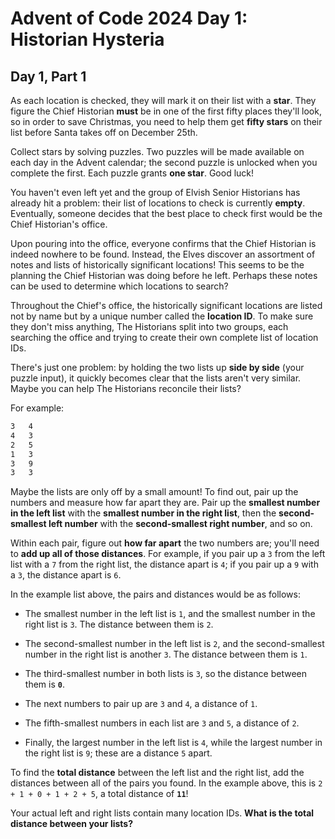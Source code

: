 Advent of Code 2024 Day 1: Historian Hysteria
=============================================

Day 1, Part 1
-------------

As each location is checked, they will mark it on their list with a **star**.
They figure the Chief Historian **must** be in one of
the first fifty places they'll look,
so in order to save Christmas,
you need to help them get **fifty stars** on
their list before Santa takes off on December 25th.

Collect stars by solving puzzles.
Two puzzles will be made available on each day in the Advent calendar;
the second puzzle is unlocked when you complete the first.
Each puzzle grants **one star**.
Good luck!

You haven't even left yet and
the group of Elvish Senior Historians has already hit a problem:
their list of locations to check is currently **empty**.
Eventually, someone decides that the best place to
check first would be the Chief Historian's office.

Upon pouring into the office,
everyone confirms that the Chief Historian is indeed nowhere to be found.
Instead,
the Elves discover an assortment of notes and lists of
historically significant locations!
This seems to be
the planning the Chief Historian was doing before he left.
Perhaps these notes can be used to determine which locations to search?

Throughout the Chief's office,
the historically significant locations are listed not by name but
by a unique number called the **location ID**.
To make sure they don't miss anything,
The Historians split into two groups,
each searching the office and
trying to create their own complete list of location IDs.

There's just one problem:
by holding the two lists up **side by side** (your puzzle input),
it quickly becomes clear that the lists aren't very similar.
Maybe you can help The Historians reconcile their lists?

For example:

```txt
3   4
4   3
2   5
1   3
3   9
3   3
```

Maybe the lists are only off by a small amount!
To find out, pair up the numbers and measure how far apart they are.
Pair up the **smallest number in the left list** with
the **smallest number in the right list**,
then the **second-smallest left number** with
the **second-smallest right number**, and so on.

Within each pair,
figure out **how far apart** the two numbers are;
you'll need to **add up all of those distances**.
For example, if you pair up a `3` from the left list with a `7` from
the right list, the distance apart is `4`;
if you pair up a `9` with a `3`, the distance apart is `6`.

In the example list above, the pairs and distances would be as follows:

* The smallest number in the left list is `1`,
  and the smallest number in the right list is `3`.
  The distance between them is `2`.

* The second-smallest number in the left list is `2`,
  and the second-smallest number in the right list is another `3`.
  The distance between them is `1`.

* The third-smallest number in both lists is `3`,
  so the distance between them is **`0`**.

* The next numbers to pair up are `3` and `4`, a distance of `1`.

* The fifth-smallest numbers in each list are `3` and `5`,
  a distance of `2`.

* Finally, the largest number in the left list is `4`,
  while the largest number in the right list is `9`;
  these are a distance `5` apart.

To find the **total distance** between the left list and the right list,
add the distances between all of the pairs you found.
In the example above, this is `2 + 1 + 0 + 1 + 2 + 5`,
a total distance of **`11`**!

Your actual left and right lists contain many location IDs.
**What is the total distance between your lists?**
